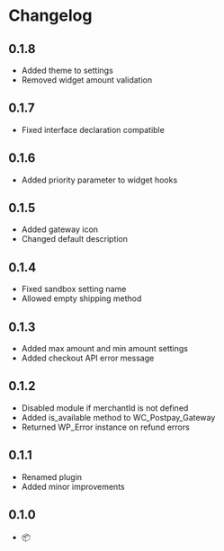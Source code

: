 # Changelog

## 0.1.8

* Added theme to settings
* Removed widget amount validation

## 0.1.7

* Fixed interface declaration compatible

## 0.1.6

* Added priority parameter to widget hooks

## 0.1.5

* Added gateway icon
* Changed default description

## 0.1.4

* Fixed sandbox setting name
* Allowed empty shipping method

## 0.1.3

* Added max amount and min amount settings
* Added checkout API error message

## 0.1.2

* Disabled module if merchantId is not defined
* Added is_available method to WC_Postpay_Gateway
* Returned WP_Error instance on refund errors

## 0.1.1

* Renamed plugin
* Added minor improvements

## 0.1.0

* 📦
